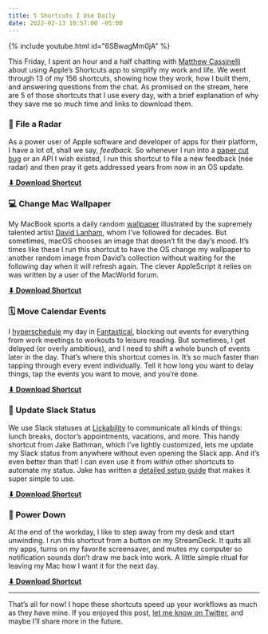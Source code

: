 ```yaml
---
title: 5 Shortcuts I Use Daily
date: 2022-02-13 10:57:00 -05:00
---
```


{% include youtube.html id="6SBwagMm0jA" %}

This Friday, I spent an hour and a half chatting with [Matthew Cassinelli](https://www.matthewcassinelli.com) about using Apple’s Shortcuts app to simplify my work and life. We went through 13 of my 156 shortcuts, showing how they work, how I built them, and answering questions from the chat. As promised on the stream, here are 5 of those shortcuts that I use every day, with a brief explanation of why they save me so much time and links to download them.

### 📡 File a Radar

As a power user of Apple software and developer of apps for their platform, I have a lot of, shall we say, *feedback*. So whenever I run into a [paper cut bug](/software-paper-cuts/) or an API I wish existed, I run this shortcut to file a new feedback (née radar) and then pray it gets addressed years from now in an OS update.

**[⬇ Download Shortcut](https://www.icloud.com/shortcuts/09d1b78eb173464897bb7802ed7cc8a5)**

### 💻 Change Mac Wallpaper

My MacBook sports a daily random [wallpaper](http://gum.co/afzw) illustrated by the supremely talented artist [David Lanham](https://www.dlanham.com/), whom I’ve followed for decades. But sometimes, macOS chooses an image that doesn’t fit the day’s mood. It’s times like these I run this shortcut to have the OS change my wallpaper to another random image from David’s collection without waiting for the following day when it will refresh again. The clever AppleScript it relies on was written by a user of the MacWorld forum.

**[⬇ Download Shortcut](https://www.icloud.com/shortcuts/ef404c9af0984efb87c2eff96fa2e7aa)**

### 🗓 Move Calendar Events

I [hyperschedule](https://www.relay.fm/automators/1) my day in [Fantastical](https://flexibits.com/fantastical), blocking out events for everything from work meetings to workouts to leisure reading. But sometimes, I get delayed (or overly ambitious), and I need to shift a whole bunch of events later in the day. That’s where this shortcut comes in. It’s so much faster than tapping through every event individually. Tell it how long you want to delay things, tap the events you want to move, and you’re done.

**[⬇ Download Shortcut](https://www.icloud.com/shortcuts/110550cbf29341f8a1b32c99da9a3547)**

### 💬 Update Slack Status

We use Slack statuses at [Lickability](http://lickability.com) to communicate all kinds of things: lunch breaks, doctor’s appointments, vacations, and more. This handy shortcut from Jake Bathman, which I’ve lightly customized, lets me update my Slack status from anywhere without even opening the Slack app. And it’s even better than that! I can even use it from *within* other shortcuts to automate my status. Jake has written a [detailed setup guide](https://medium.com/@jakebathman/setting-up-a-slack-app-for-use-with-ios-shortcuts-e8e16b15d0f3) that makes it super simple to use.

**[⬇ Download Shortcut](https://routinehub.co/shortcut/2438)**

### 🔋 Power Down

At the end of the workday, I like to step away from my desk and start unwinding. I run this shortcut from a button on my StreamDeck. It quits all my apps, turns on my favorite screensaver, and mutes my computer so notification sounds don’t draw me back into work. A little simple ritual for leaving my Mac how I want it for the next day.

**[⬇ Download Shortcut](https://www.icloud.com/shortcuts/d0de89d2ad15465dbe6fc73876bfece3)**

* * *

That’s all for now! I hope these shortcuts speed up your workflows as much as they have mine. If you enjoyed this post, [let me know on Twitter]( https://twitter.com/intent/tweet?text=@mb), and maybe I’ll share more in the future.